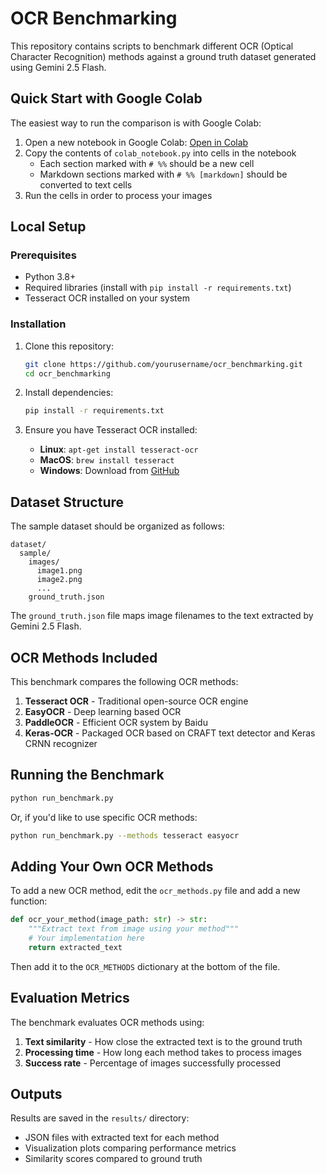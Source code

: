 # OCR Benchmarking

This repository contains scripts to benchmark different OCR (Optical Character Recognition) methods against a ground truth dataset generated using Gemini 2.5 Flash.

## Quick Start with Google Colab

The easiest way to run the comparison is with Google Colab:

1. Open a new notebook in Google Colab: [Open in Colab](https://colab.research.google.com)
2. Copy the contents of `colab_notebook.py` into cells in the notebook
   - Each section marked with `# %%` should be a new cell
   - Markdown sections marked with `# %% [markdown]` should be converted to text cells
3. Run the cells in order to process your images

## Local Setup

### Prerequisites

- Python 3.8+
- Required libraries (install with `pip install -r requirements.txt`)
- Tesseract OCR installed on your system

### Installation

1. Clone this repository:
   ```bash
   git clone https://github.com/yourusername/ocr_benchmarking.git
   cd ocr_benchmarking
   ```

2. Install dependencies:
   ```bash
   pip install -r requirements.txt
   ```

3. Ensure you have Tesseract OCR installed:
   - **Linux**: `apt-get install tesseract-ocr`
   - **MacOS**: `brew install tesseract`
   - **Windows**: Download from [GitHub](https://github.com/UB-Mannheim/tesseract/wiki)

## Dataset Structure

The sample dataset should be organized as follows:

```
dataset/
  sample/
    images/
      image1.png
      image2.png
      ...
    ground_truth.json
```

The `ground_truth.json` file maps image filenames to the text extracted by Gemini 2.5 Flash.

## OCR Methods Included

This benchmark compares the following OCR methods:

1. **Tesseract OCR** - Traditional open-source OCR engine
2. **EasyOCR** - Deep learning based OCR
3. **PaddleOCR** - Efficient OCR system by Baidu
4. **Keras-OCR** - Packaged OCR based on CRAFT text detector and Keras CRNN recognizer

## Running the Benchmark

```bash
python run_benchmark.py
```

Or, if you'd like to use specific OCR methods:

```bash
python run_benchmark.py --methods tesseract easyocr
```

## Adding Your Own OCR Methods

To add a new OCR method, edit the `ocr_methods.py` file and add a new function:

```python
def ocr_your_method(image_path: str) -> str:
    """Extract text from image using your method"""
    # Your implementation here
    return extracted_text
```

Then add it to the `OCR_METHODS` dictionary at the bottom of the file.

## Evaluation Metrics

The benchmark evaluates OCR methods using:

1. **Text similarity** - How close the extracted text is to the ground truth
2. **Processing time** - How long each method takes to process images
3. **Success rate** - Percentage of images successfully processed

## Outputs

Results are saved in the `results/` directory:
- JSON files with extracted text for each method
- Visualization plots comparing performance metrics
- Similarity scores compared to ground truth
